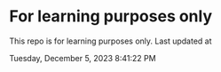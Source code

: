 # For learning purposes only
This repo is for learning purposes only.
Last updated at

Tuesday, December 5, 2023 8:41:22 PM

